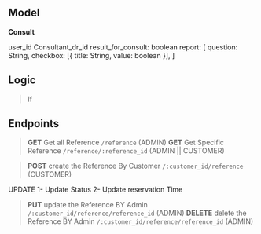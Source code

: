 ## Model

**Consult**

user_id
Consultant_dr_id
result_for_consult: boolean
report: [
  question: String,
  checkbox: [{ title: String, value: boolean }],
]


## Logic

> If


## Endpoints


> __GET__  Get all Reference `/reference` (ADMIN)
> __GET__ Get Specific Reference `/reference/:reference_id` (ADMIN || CUSTOMER)

> __POST__ create the Reference By Customer `/:customer_id/reference` (CUSTOMER)

UPDATE
1- Update Status
2- Update reservation Time


> __PUT__ update the Reference BY Admin `/:customer_id/reference/reference_id` (ADMIN)
> __DELETE__ delete the Reference BY Admin `/:customer_id/reference/reference_id` (ADMIN)

